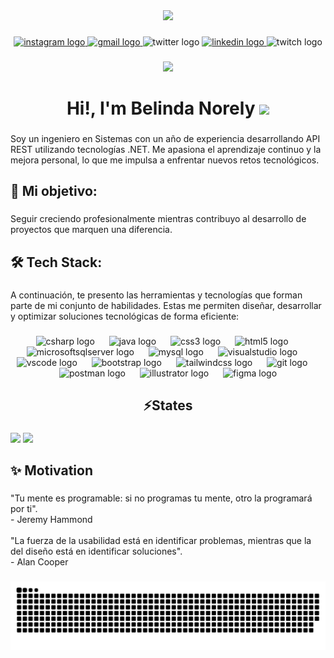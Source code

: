 <div align="center">
  <img height="200" src="https://media.giphy.com/media/v1.Y2lkPTc5MGI3NjExbHo5MzRlbGs0cGxsZHVhM3R1bXZ1Zm1qOWdjNW0yYWNudTFyZmtxeiZlcD12MV9naWZzX3NlYXJjaCZjdD1n/QDjpIL6oNCVZ4qzGs7/giphy.gif"  />
</div>

###

<div align="center">
  <a href="https://www.instagram.com/belutenorio0_o?igsh=MXcxNDFkMWpwNnl1Zw==" target="_blank">
    <img src="https://img.shields.io/static/v1?message=Instagram&logo=instagram&label=&color=E4405F&logoColor=white&labelColor=&style=for-the-badge" height="40" alt="instagram logo"  />
  </a>
  <a href="norelytd@gmail.com" target="_blank">
    <img src="https://img.shields.io/static/v1?message=Gmail&logo=gmail&label=&color=D14836&logoColor=white&labelColor=&style=for-the-badge" height="40" alt="gmail logo"  />
  </a>
  <img src="https://img.shields.io/static/v1?message=Twitter&logo=twitter&label=&color=1DA1F2&logoColor=white&labelColor=&style=for-the-badge" height="40" alt="twitter logo"  />
  <a href="https://www.linkedin.com/in/belinda-norely-tenorio-del-angel-640877346?lipi=urn%3Ali%3Apage%3Ad_flagship3_profile_view_base_contact_details%3BaI8RiJebSPC4%2FElUAMuIrw%3D%3D" target="_blank">
    <img src="https://img.shields.io/static/v1?message=LinkedIn&logo=linkedin&label=&color=0077B5&logoColor=white&labelColor=&style=for-the-badge" height="40" alt="linkedin logo"  />
  </a>
  <img src="https://img.shields.io/static/v1?message=Twitch&logo=twitch&label=&color=9146FF&logoColor=white&labelColor=&style=for-the-badge" height="40" alt="twitch logo"  />
</div>


###

<div align="center">
  <img src="https://visitor-badge.laobi.icu/badge?page_id=BelindaTenorio.BelindaTenorio&left_color=mediumpurple&right_color=rebeccapurple&left_text=Profile%20views"  />
</div>

###

<h1 align="center"><b>Hi!, I'm Belinda Norely <img src="https://media.giphy.com/media/hvRJCLFzcasrR4ia7z/giphy.gif" width="35"></b></h1>

###

<p align="left">Soy un ingeniero en Sistemas con un año de experiencia desarrollando API REST utilizando tecnologías .NET. Me apasiona el aprendizaje continuo y la mejora personal, lo que me impulsa a enfrentar nuevos retos tecnológicos.</p>

###

<h2 align="left">🎯 Mi objetivo:</h2>

###

<p align="left">Seguir creciendo profesionalmente mientras contribuyo al desarrollo de proyectos que marquen una diferencia.</p>

###

<h2 align="left">🛠 Tech Stack:</h2>

###

<p align="left">A continuación, te presento las herramientas y tecnologías que forman parte de mi conjunto de habilidades. Estas me permiten diseñar, desarrollar y optimizar soluciones tecnológicas de forma eficiente:</p>

###

<div align="center">
  <img src="https://cdn.jsdelivr.net/gh/devicons/devicon/icons/csharp/csharp-original.svg" height="40" alt="csharp logo"  />
  <img width="15" />
  <img src="https://cdn.jsdelivr.net/gh/devicons/devicon/icons/java/java-original.svg" height="40" alt="java logo"  />
  <img width="15" />
  <img src="https://cdn.jsdelivr.net/gh/devicons/devicon/icons/css3/css3-original.svg" height="40" alt="css3 logo"  />
  <img width="15" />
  <img src="https://cdn.jsdelivr.net/gh/devicons/devicon/icons/html5/html5-original.svg" height="40" alt="html5 logo"  />
  <img width="15" />
  <img src="https://cdn.jsdelivr.net/gh/devicons/devicon/icons/microsoftsqlserver/microsoftsqlserver-plain.svg" height="40" alt="microsoftsqlserver logo"  />
  <img width="15" />
  <img src="https://cdn.jsdelivr.net/gh/devicons/devicon/icons/mysql/mysql-original.svg" height="40" alt="mysql logo"  />
  <img width="15" />
  <img src="https://cdn.jsdelivr.net/gh/devicons/devicon/icons/visualstudio/visualstudio-plain.svg" height="40" alt="visualstudio logo"  />
  <img width="15" />
  <img src="https://cdn.jsdelivr.net/gh/devicons/devicon/icons/vscode/vscode-original.svg" height="40" alt="vscode logo"  />
  <img width="15" />
  <img src="https://cdn.simpleicons.org/bootstrap/7952B3" height="40" alt="bootstrap logo"  />
  <img width="15" />
  <img src="https://cdn.simpleicons.org/tailwindcss/06B6D4" height="40" alt="tailwindcss logo"  />
  <img width="15" />
  <img src="https://skillicons.dev/icons?i=git" height="40" alt="git logo"  />
  <img width="15" />
  <img src="https://skillicons.dev/icons?i=postman" height="40" alt="postman logo"  />
  <img width="15" />
  <img src="https://cdn.jsdelivr.net/gh/devicons/devicon/icons/illustrator/illustrator-plain.svg" height="40" alt="illustrator logo"  />
  <img width="15" />
  <img src="https://cdn.jsdelivr.net/gh/devicons/devicon/icons/figma/figma-original.svg" height="40" alt="figma logo"  />
</div>

###

<h2 align="center">⚡States</h2>

###

[![](https://github-readme-stats.vercel.app/api?username=BelindaTenorio&show_icons=true&theme=tokyonight&hide_border=true&locale=en)](https://github.com/BelindaTenorio)
[![](https://github-readme-streak-stats.herokuapp.com/?user=BelindaTenorio&theme=material-palenight)](https://github.com/BelindaTenorio)

###

<h2 align="left">✨ Motivation</h2>

###

<p align="left">"Tu mente es programable: si no programas tu mente, otro la programará por ti". <br>- Jeremy Hammond<br>
  <br>"La fuerza de la usabilidad está en identificar problemas, mientras que la del diseño está en identificar soluciones". <br>- Alan Cooper</p>


###

<p align="center">
  <img  src="https://raw.githubusercontent.com/Elanza-48/Elanza-48/main/resources/img/github-contribution-grid-snake.svg"
    alt="example" />
</p>
